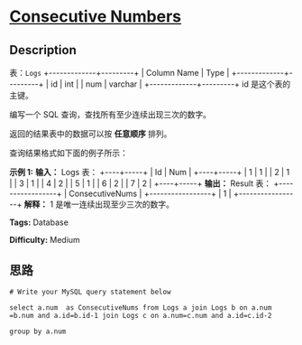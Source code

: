 # [Consecutive Numbers][title]

## Description

表：`Logs`
            +-------------+---------+    | Column Name | Type    |    +-------------+---------+    | id          | int     |    | num         | varchar |    +-------------+---------+    id 是这个表的主键。



编写一个 SQL 查询，查找所有至少连续出现三次的数字。

返回的结果表中的数据可以按 **任意顺序** 排列。

查询结果格式如下面的例子所示：



**示例 1:**
            **输入：**    Logs 表：    +----+-----+    | Id | Num |    +----+-----+    | 1  | 1   |    | 2  | 1   |    | 3  | 1   |    | 4  | 2   |    | 5  | 1   |    | 6  | 2   |    | 7  | 2   |    +----+-----+    **输出：**    Result 表：    +-----------------+    | ConsecutiveNums |    +-----------------+    | 1               |    +-----------------+    **解释：** 1 是唯一连续出现至少三次的数字。


**Tags:** Database

**Difficulty:** Medium

## 思路

``` mysql
# Write your MySQL query statement below
select a.num  as ConsecutiveNums from Logs a join Logs b on a.num =b.num and a.id=b.id-1 join Logs c on a.num=c.num and a.id=c.id-2
group by a.num

```

[title]: https://leetcode-cn.com/problems/consecutive-numbers

